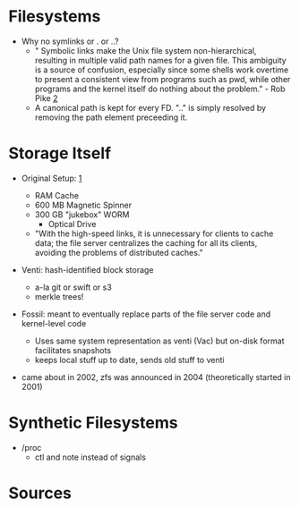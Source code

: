 # Filesystems

- Why no symlinks or . or ..?
	- " Symbolic links make the Unix file system non-hierarchical, resulting in multiple valid path names for a given file. This ambiguity is a source of confusion, especially since some shells work overtime to present a consistent view from programs such as pwd, while other programs and the kernel itself do nothing about the problem." - Rob Pike [2]
	- A canonical path is kept for every FD. ".." is simply resolved by removing the path element preceeding it.


# Storage Itself

- Original Setup: [1]
	- RAM Cache
	- 600 MB Magnetic Spinner
	- 300 GB "jukebox" WORM
		- Optical Drive
	- "With the high-speed links, it is unnecessary for clients to cache data; the file server centralizes the caching for all its clients, avoiding the problems of distributed caches."

- Venti: hash-identified block storage
	- a-la git or swift or s3
	- merkle trees!

- Fossil: meant to eventually replace parts of the file server code and kernel-level code
	- Uses same system representation as venti (Vac) but on-disk format facilitates snapshots
	- keeps local stuff up to date, sends old stuff to venti

- came about in 2002, zfs was announced in 2004 (theoretically started in 2001)

# Synthetic Filesystems

- /proc
	- ctl and note instead of signals


# Sources

[1]: http://doc.cat-v.org/plan_9/1st_edition/designing_plan_9
[2]: http://doc.cat-v.org/plan_9/4th_edition/papers/lexnames